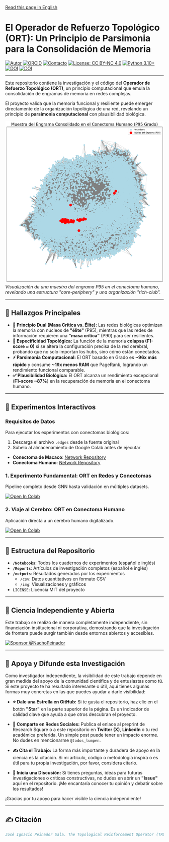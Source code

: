 [Read this page in English](README_EN.md)

# El Operador de Refuerzo Topológico (ORT): Un Principio de Parsimonia para la Consolidación de Memoria

[![Autor](https://img.shields.io/badge/Autor-Jos%C3%A9%20Ignacio%20Peinador%20Sala-lightgrey.svg)](https://orcid.org/0009-0008-1822-3452)
[![ORCID](https://img.shields.io/badge/ORCID-0009--0008--1822--3452-A6CE39.svg?logo=orcid&logoColor=white)](https://orcid.org/0009-0008-1822-3452)
[![Contacto](https://img.shields.io/badge/Contacto-joseignacio.peinador@gmail.com-007BFF.svg)](mailto:joseignacio.peinador@gmail.com)
[![License: CC BY-NC 4.0](https://img.shields.io/badge/License-CC%20BY--NC%204.0-lightgrey.svg)](https://creativecommons.org/licenses/by-nc/4.0/)
[![Python 3.10+](https://img.shields.io/badge/python-3.10+-blue.svg)](https://www.python.org/downloads/)
[![DOI](https://img.shields.io/badge/DOI-10.21203/rs.3.rs--XXXXXXX-blue.svg)](https://dx.doi.org/10.21203/rs.3.rs-7808963/v1)
[![DOI](https://zenodo.org/badge/DOI/10.5281/zenodo.17176412.svg)](https://doi.org/10.5281/zenodo.17176412)

---

Este repositorio contiene la investigación y el código del **Operador de Refuerzo Topológico (ORT)**, un principio computacional que emula la consolidación de engramas de memoria en redes complejas.

El proyecto valida que la memoria funcional y resiliente puede emerger directamente de la organización topológica de una red, revelando un principio de **parsimonia computacional** con plausibilidad biológica.

![Engram Visualization](outputs/img/engrama_humano.png)
*Visualización de una muestra del engrama P95 en el conectoma humano, revelando una estructura "core-periphery" y una organización "rich-club".*

---

## 🎯 Hallazgos Principales

* **🧠 Principio Dual (Masa Crítica vs. Élite):** Las redes biológicas optimizan la memoria con núcleos de **"élite"** (P95), mientras que las redes de información requieren una **"masa crítica"** (P90) para ser resilientes.
* **🔗 Especificidad Topológica:** La función de la memoria **colapsa (F1-score ≈ 0)** si se altera la configuración precisa de la red cerebral, probando que no solo importan los hubs, sino cómo están conectados.
* **⚡ Parsimonia Computacional:** El ORT basado en Grado es **~96x más rápido** y consume **~19x menos RAM** que PageRank, logrando un rendimiento funcional comparable.
* **✅ Plausibilidad Biológica:** El ORT alcanza un rendimiento excepcional (**F1-score ~87%**) en la recuperación de memoria en el conectoma humano.

---

## 🔬 Experimentos Interactivos

### **Requisitos de Datos**

Para ejecutar los experimentos con conectomas biológicos:
1.  Descarga el archivo `.edges` desde la fuente original
2.  Súbelo al almacenamiento de Google Colab antes de ejecutar

* **Conectoma de Macaco**: [Network Repository](https://networkrepository.com/bn-macaque-rhesus-cerebral-cortex-1.php)
* **Conectoma Humano**: [Network Repository](https://networkrepository.com/bn-human-BNU-1-0025890-session-1.php)

### **1. Experimento Fundamental: ORT en Redes y Conectomas**
Pipeline completo desde GNN hasta validación en múltiples datasets.

[![Open In Colab](https://colab.research.google.com/assets/colab-badge.svg)](https://colab.research.google.com/drive/1jMDuMRp19TGHzQir38zZAPpD-nwImIru?usp=sharing)

### **2. Viaje al Cerebro: ORT en Conectoma Humano**
Aplicación directa a un cerebro humano digitalizado.

[![Open In Colab](https://colab.research.google.com/assets/colab-badge.svg)](https://colab.research.google.com/drive/1xWD80iABtZElrThMHKnRwQGUcn4ENEU5?usp=sharing)

---

## 📂 Estructura del Repositorio

* **`/Notebooks`**: Todos los cuadernos de experimentos (español e inglés)
* **`/Reports`**: Artículos de investigación completos (español e inglés)  
* **`/outputs`**: Resultados generados por los experimentos
  * `/csv`: Datos cuantitativos en formato CSV
  * `/img`: Visualizaciones y gráficos
* `LICENSE`: Licencia MIT del proyecto

---

## 🔬 Ciencia Independiente y Abierta

Este trabajo se realizó de manera completamente independiente, sin financiación institucional ni corporativa, demostrando que la investigación de frontera puede surgir también desde entornos abiertos y accesibles.

[![Sponsor @NachoPeinador](https://img.shields.io/badge/Sponsor-%E2%9D%A4-%23db61a2.svg)](https://github.com/sponsors/NachoPeinador)

---

## 🚀 Apoya y Difunde esta Investigación

Como investigador independiente, la visibilidad de este trabajo depende en gran medida del apoyo de la comunidad científica y de entusiastas como tú. Si este proyecto te ha resultado interesante o útil, aquí tienes algunas formas muy concretas en las que puedes ayudar a darle visibilidad:

* **⭐️ Dale una Estrella en GitHub:** Si te gusta el repositorio, haz clic en el botón **"Star"** en la parte superior de la página. Es un indicador de calidad clave que ayuda a que otros descubran el proyecto.

* **🔄 Comparte en Redes Sociales:** Publica el enlace al preprint de Research Square o a este repositorio en **Twitter (X)**, **LinkedIn** o tu red académica preferida. Un simple post puede tener un impacto enorme. No dudes en mencionarme `@todos_lumpen`.

* **✍️ Cita el Trabajo:** La forma más importante y duradera de apoyo en la ciencia es la citación. Si mi artículo, código o metodología inspira o es útil para tu propia investigación, por favor, considera citarlo.

* **💬 Inicia una Discusión:** Si tienes preguntas, ideas para futuras investigaciones o críticas constructivas, no dudes en abrir un **"Issue"** aquí en el repositorio. ¡Me encantaría conocer tu opinión y debatir sobre los resultados!

¡Gracias por tu apoyo para hacer visible la ciencia independiente!

---

## ✍️ Citación

```bibtex
José Ignacio Peinador Sala. The Topological Reinforcement Operator (TRO): A Parsimony Principle for Memory Consolidation in Complex Networks, 09 October 2025, PREPRINT (Version 1) available at Research Square [https://doi.org/10.21203/rs.3.rs-7808963/v1]


